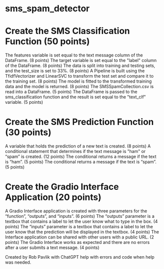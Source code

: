 # sms_spam_detector

# Create the SMS Classification Function (50 points)
The features variable is set equal to the text message column of the DataFrame. (8 points)
The target variable is set equal to the "label" column of the DataFrame. (8 points)
The data is split into training and testing sets, and the test_size is set to 33%. (8 points)
A Pipeline is built using the TfidfVectorizer and LinearSVC to transform the test set and compare it to the training set. (8 points)
The model is fitted to the transformed training data and the model is returned. (8 points)
The SMSSpamCollection.csv is read into a DataFrame. (5 points)
The DataFrame is passed to the sms_classification function and the result is set equal to the "text_clf" variable. (5 points)

# Create the SMS Prediction Function (30 points)
A variable that holds the prediction of a new text is created. (8 points)
A conditional statement that determines if the text message is "ham" or “spam” is created. (12 points)
The conditional returns a message if the text is “ham”. (5 points)
The conditional returns a message if the text is “spam”. (5 points)

# Create the Gradio Interface Application (20 points)
A Gradio Interface application is created with three parameters for the “function”, “outputs”, and “inputs”. (6 points)
The “outputs” parameter is a textbox that contains a label to let the user know what to type in the box. (4 points)
The “inputs” parameter is a textbox that contains a label to let the user know that the prediction will be displayed in the textbox. (4 points)
The Interface application can be shared with other users with a public URL. (2 points)
The Gradio Interface works as expected and there are no errors after a user submits a text message. (4 points)


Created by Rob Pavlik with ChatGPT help with errors and code when help was needed.